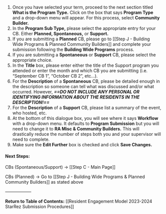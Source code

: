 1. Once you have selected your term, proceed to the next section titled **What is the Program Type.** Click on the box that says **Program Type** and a drop-down menu will appear. For this process, select **Community Builder.** 
2. In the **Program Sub Type,** please select the appropriate entry for your CB. Either **Planned, Spontaneous,** or **Support.**
3. If you are submitting a **Planned** CB, please go to [[Step J - Building Wide Programs & Planned Community Builders]] and complete your submission following the **Building Wide Programs** process. 
4. If you are submitting a **Spontaneous** or **Support** CB, please select the appropriate choice. 
5. In the **Title** box, please enter either the title of the Support program you attended or enter the month and which CB you are submitting (i.e. “September CB 1”, “October CB 2”, etc…).
6. For the **Description** of a **Spontaneous** CB, please be detailed enough in the description so someone can tell what was discussed and/or what occurred. However, ***==DO NOT INCLUDE ANY PERSONAL OR IDENTIFYING INFORMATION ABOUT THE RESIDENTS IN THE DESCRIPTION!==***
7. For the **Description** of a **Support** CB, please list a summary of the event, who hosted, etc. 
8. At the bottom of this dialogue box, you will see where it says **Workflow** with a drop-down menu. It defaults to **Program Submission** but you will need to change it to **RA Misc & Community Builders.** This will drastically reduce the number of steps both you and your supervisor will need to complete. 
9. Make sure the **Edit Further** box is checked and click **Save Changes.**

#### Next Steps:
CBs (Spontaneous/Support) -> [[Step C - Main Page]]

CBs (Planned) -> Go to [[Step J - Building Wide Programs & Planned Community Builders]] as stated above

——————

**Return to Table of Contents:**
[[Resident Engagement Model 2023-2024 StarRez Submission Procedures]]
